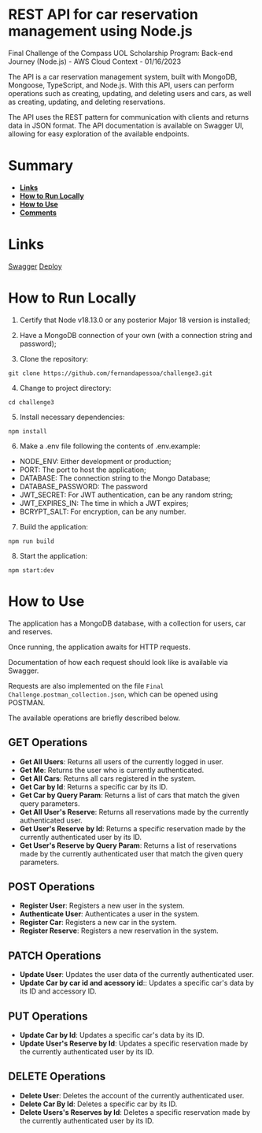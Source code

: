 # REST API for car reservation management using Node.js 

Final Challenge of the Compass UOL Scholarship Program: Back-end Journey (Node.js) - AWS Cloud Context - 01/16/2023

The API is a car reservation management system, built with MongoDB, Mongoose, TypeScript, and Node.js. With this API, users can perform operations such as creating, updating, and deleting users and cars, as well as creating, updating, and deleting reservations.

The API uses the REST pattern for communication with clients and returns data in JSON format. The API documentation is available on Swagger UI, allowing for easy exploration of the available endpoints.

# Summary

- [**Links**](#links)
- [**How to Run Locally**](#how-to-run-locally)
- [**How to Use**](#how-to-use)
- [**Comments**](#comments)




# Links

[Swagger](https://)
[Deploy](https://)

# How to Run Locally

1. Certify that Node v18.13.0 or any posterior Major 18 version is installed;

2. Have a MongoDB connection of your own (with a connection string and password);

3. Clone the repository:

```
git clone https://github.com/fernandapessoa/challenge3.git
```

4. Change to project directory:

```
cd challenge3
```

5. Install necessary dependencies:

```
npm install
```

6. Make a .env file following the contents of .env.example:

- NODE_ENV: Either development or production;
- PORT: The port to host the application;
- DATABASE: The connection string to the Mongo Database;
- DATABASE_PASSWORD: The password
- JWT_SECRET: For JWT authentication, can be any random string;
- JWT_EXPIRES_IN: The time in which a JWT expires;
- BCRYPT_SALT: For encryption, can be any number.

7. Build the application:

```
npm run build
```

8. Start the application:

```
npm start:dev
```


# How to Use

The application has a MongoDB database, with a collection for users, car and reserves.

Once running, the application awaits for HTTP requests.

Documentation of how each request should look like is available via Swagger.

Requests are also implemented on the file `Final Challenge.postman_collection.json`, which can be opened using POSTMAN.

The available operations are briefly described below.

## GET Operations

- **Get All Users**: Returns all users of the currently logged in user. 
- **Get Me**: Returns the user who is currently authenticated.
- **Get All Cars**: Returns all cars registered in the system.
- **Get Car by Id**: Returns a specific car by its ID.
- **Get Car by Query Param**: Returns a list of cars that match the given query parameters.
- **Get All User's Reserve**: Returns all reservations made by the currently authenticated user.
- **Get User's Reserve by Id**: Returns a specific reservation made by the currently authenticated user by its ID.
- **Get User's Reserve by Query Param**: Returns a list of reservations made by the currently authenticated user that match the given query parameters.

## POST Operations

- **Register User**: Registers a new user in the system.
- **Authenticate User**: Authenticates a user in the system.
- **Register Car**: Registers a new car in the system.
- **Register Reserve**: Registers a new reservation in the system.

## PATCH Operations

- **Update User**: Updates the user data of the currently authenticated user.
- **Update Car by car id and acessory id**:: Updates a specific car's data by its ID and accessory ID.

## PUT Operations

- **Update Car by Id**: Updates a specific car's data by its ID.
- **Update User's Reserve by Id**:  Updates a specific reservation made by the currently authenticated user by its ID.

## DELETE Operations

- **Delete User**: Deletes the account of the currently authenticated user. 
- **Delete Car By Id**: Deletes a specific car by its ID.
- **Delete Users's Reserves by Id**:  Deletes a specific reservation made by the currently authenticated user by its ID.
